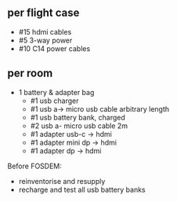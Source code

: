 
## per flight case
- #15 hdmi cables
- #5 3-way power
- #10 C14 power cables

## per room
- 1 battery & adapter bag
  - #1 usb charger
  - #1 usb a-> micro usb cable arbitrary length
  -  #1 usb battery bank, charged
  - #2 usb a- micro usb cable 2m
  - #1 adapter usb-c -> hdmi
  - #1 adapter mini dp -> hdmi
  - #1 adapter dp -> hdmi

Before FOSDEM:
- reinventorise and resupply
- recharge and test all usb battery banks
